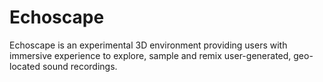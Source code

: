 Echoscape
=========

Echoscape is an experimental 3D environment providing users with immersive experience to explore, sample and remix user-generated, geo-located sound recordings.
